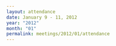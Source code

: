```yaml
---
layout: attendance
date: January 9 - 11, 2012
year: "2012"
month: "01"
permalink: meetings/2012/01/attendance
---
```

